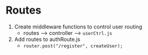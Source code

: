 # Routes
1. Create middleware functions to control user routing
    - routes --> controller --> `userCtrl.js`
2. Add routes to authRoute.js
    - `router.post("/register", createUser);`